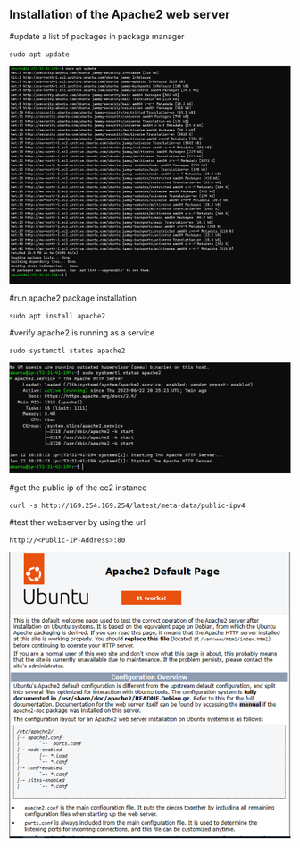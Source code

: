 ## Installation of the Apache2 web server

#update a list of packages in package manager

`sudo apt update`

![image for installing package](./images/sudoaptupdate.PNG)

#run apache2 package installation

`sudo apt install apache2`



#verify apache2 is running as a service

`sudo systemctl status apache2`

![image to verify the installatio of the package](./images/sudosystemctl.PNG)

#get the public ip of the ec2 instance

`curl -s http://169.254.169.254/latest/meta-data/public-ipv4`


#test ther webserver by using the url

`http://<Public-IP-Address>:80`

![image for testing the Apache server](./images/Apachewebserver.PNG)

